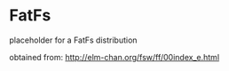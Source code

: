 FatFs
=====

placeholder for a FatFs distribution

obtained from: http://elm-chan.org/fsw/ff/00index_e.html

